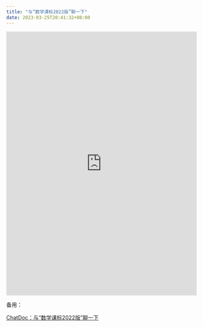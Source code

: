 ```yaml
---
title: "与“数学课标2022版”聊一下"
date: 2023-03-25T20:41:32+08:00
---
```


<iframe
src="https://www.chatbase.co/chatbot-iframe/-----------2022---------pdf-0n-kxxek7"
width="100%"
height="700"
frameborder="0"
></iframe>


备用：

<a href="https://chatdoc.com/chatdoc/#/share/YzXnhH45bxQpdJ0ch4EBnNJYpvNGY3ZRazB-uQN9woU" target="_blank" rel="noopener nofollow noreferrer">ChatDoc：与“数学课标2022版”聊一下</a>